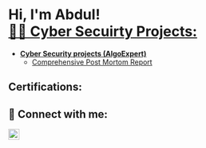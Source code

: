 <h1>Hi, I'm Abdul! <br/><a href="https://github.com/joshmadakor1"



<h2>👨‍💻 Cyber Secuirty Projects:</h2>

- <b> Cyber Security projects  (AlgoExpert)</b>
  - [Comprehensive Post Mortom Report ](https://github.com/ARaheeem/Comprehensive-Post-Mortem-Report/blob/main/README.md)
<h2>  Certifications:</h2>

  







<h2> 🤳 Connect with me:</h2>


[<img align="left" alt="JoshMadakor | LinkedIn" width="22px" src="https://cdn.jsdelivr.net/npm/simple-icons@v3/icons/linkedin.svg" />][linkedin]



[linkedin]: https://linkedin.com/in/joshmadakor

<!--
**joshmadakor1/joshmadakor1** is a ✨ _special_ ✨ repository because its `README.md` (this file) appears on your GitHub profile.

Here are some ideas to get you started:

- 🔭 I’m currently working on ...
- 🌱 I’m currently learning ...
- 👯 I’m looking to collaborate on ...
- 🤔 I’m looking for help with ...
- 💬 Ask me about ...
- 📫 How to reach me: ...
- 😄 Pronouns: ...
- ⚡ Fun fact: ...
-->
